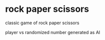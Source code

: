 # rock paper scissors
classic game of rock paper scissors 

player vs randomized number generated as AI
